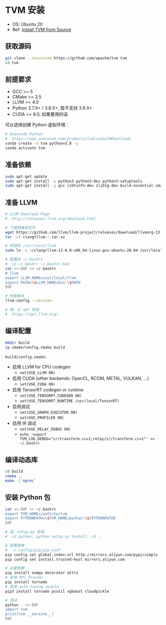 # TVM 安装

- OS: Ubuntu 20
- Ref: [Install TVM from Source](https://tvm.apache.org/docs/install/from_source.html)

## 获取源码

```bash
git clone --recursive https://github.com/apache/tvm tvm
cd tvm
```

<!--
git submodule update --init
-->

## 前提要求

- GCC >= 5
- CMake >= 3.5
- LLVM >= 4.0
- Python 3.7.X+ / 3.8.X+, 暂不支持 3.9.X+
- CUDA >= 8.0, 如果要用的话

可以选择创建 Python 虚拟环境：

```bash
# Anaconda Python
#  https://www.anaconda.com/products/individual#Downloads
conda create -n tvm python=3.8 -y
conda activate tvm
```

## 准备依赖

```bash
sudo apt-get update
sudo apt-get install -y python3 python3-dev python3-setuptools
sudo apt-get install -y gcc libtinfo-dev zlib1g-dev build-essential cmake libedit-dev libxml2-dev
```

## 准备 LLVM

```bash
# LLVM Download Page
#  http://releases.llvm.org/download.html

# 下载预编译文件
wget https://github.com/llvm/llvm-project/releases/download/llvmorg-13.0.0/clang+llvm-13.0.0-x86_64-linux-gnu-ubuntu-20.04.tar.xz
tar -xf clang+llvm-*.tar.xz

# 软链到 /usr/local/llvm
sudo ln -s ~/clang+llvm-13.0.0-x86_64-linux-gnu-ubuntu-20.04 /usr/local/llvm

# 配置进 ~/.bashrc
#  cp ~/.bashrc ~/.bashrc.bak
cat <<-EOF >> ~/.bashrc
# llvm
export LLVM_HOME=/usr/local/llvm
export PATH=\$LLVM_HOME/bin:\$PATH
EOF

# 检查版本
llvm-config --version

# 或，以 apt 安装
#  https://apt.llvm.org/
```

## 编译配置

```bash
mkdir build
cp cmake/config.cmake build
```

`build/config.cmake`:

- 启用 LLVM for CPU codegen
  - `set(USE_LLVM ON)`
- 启用 CUDA (other backends: OpenCL, RCOM, METAL, VULKAN, …)
  - `set(USE_CUDA ON)`
- 启用 TensorRT codegen or runtime
  - `set(USE_TENSORRT_CODEGEN ON)`
  - `set(USE_TENSORRT_RUNTIME /usr/local/TensorRT)`
- 启用调试
  - `set(USE_GRAPH_EXECUTOR ON)`
  - `set(USE_PROFILER ON)`
- 启用 IR 调试
  - `set(USE_RELAY_DEBUG ON)`
  - `echo 'export TVM_LOG_DEBUG="ir/transform.cc=1;relay/ir/transform.cc=1"' >> ~/.bashrc`

## 编译动态库

```bash
cd build
cmake ..
make -j`nproc`
```

## 安装 Python 包

```bash
cat <<-EOF >> ~/.bashrc
export TVM_HOME=/path/to/tvm
export PYTHONPATH=\$TVM_HOME/python:\${PYTHONPATH}
EOF

# 或，setup.py 安装
#  cd python; python setup.py install; cd ..

# 配置镜像
#  ~/.config/pip/pip.conf
pip config set global.index-url http://mirrors.aliyun.com/pypi/simple
pip config set install.trusted-host mirrors.aliyun.com

# 必要依赖
pip install numpy decorator attrs
# 若用 RPC Tracker
pip install tornado
# 若用 auto-tuning module
pip3 install tornado psutil xgboost cloudpickle

# 测试
python - <<-EOF
import tvm
print(tvm.__version__)
EOF
```
